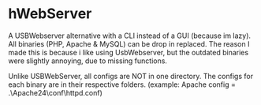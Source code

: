 # hWebServer
A USBWebserver alternative with a CLI instead of a GUI (because im lazy). All binaries (PHP, Apache & MySQL) can be drop in replaced.
The reason I made this is because i like using UsbWebserver, but the outdated binaries were slightly annoying, due to missing functions.

Unlike USBWebServer, all configs are NOT in one directory. The configs for each binary are in their respective folders. (example: Apache config = .\Apache24\conf\httpd.conf)
